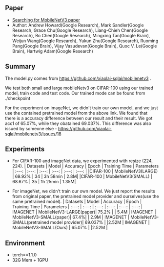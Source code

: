 ## Paper
- [Searching for MobileNetV3 paper](https://arxiv.org/abs/1905.02244)
- Author: Andrew Howard(Google Research), Mark Sandler(Google Research, Grace Chu(Google Research), Liang-Chieh Chen(Google Research), Bo Chen(Google Research), Mingxing Tan(Google Brain), Weijun Wang(Google Research), Yukun Zhu(Google Research), Ruoming Pang(Google Brain), Vijay Vasudevan(Google Brain), Quoc V. Le(Google Brain), Hartwig Adam(Google Research)

## Summary

The model.py comes from https://github.com/xiaolai-sqlai/mobilenetv3 .

We test both small and large mobileNetv3 on CIFAR-100 using our trained model, train code and test code. Our trained mode can be found from ./checkpoint

For the experiment on imageNet, we didn't train our own model, and we just use the contained pretrained model from the above link. We found that there is a accuracy difference between our result and their result. We got acc1 of 65.07%, while they obatained 69.037%. This difference was also issued by someone else - https://github.com/xiaolai-sqlai/mobilenetv3/issues/18


## Experiments
- For CIFAR-100 and imageNet data, we experimented with resize (224, 224).
| Datasets | Model | Accuracy | Epoch | Training Time | Parameters
| :---: | :---: | :---: | :---: | :---: | :---: |
|CIFAR-100 | MobileNetV3(LARGE) | 69.92% | 34 | 3h 58min | 2.8M|
|CIFAR-100 | MobileNetV3(SMALL) | 68.67% | 35 | 1h 25min | 1.35M|

- For imageNet, we didn't train our own model. We just report the results from original paper, the pretrained model provider and ourselves(use the same pretrained model). 
| Datasets | Model | Accuracy | Epoch | Training Time | Parameters
| :---: | :---: | :---: | :---: | :---: | :---: |
IMAGENET | MobileNetV3-LARGE(paper)| 75.2% | | 5.4M | 
IMAGENET | MobileNetV3-SMALL(paper)| 67.4%| | 2.9M | 
IMAGENET | MobileNetV3-SMALL(pretrained model provider)| 69.037% | |2.52M | 
IMAGENET | MobileNetV3-SMALL(Ours) | 65.07% | |2.52M | 

## Environment
- torch==1.1.0
- 32G Mem + 1GPU
